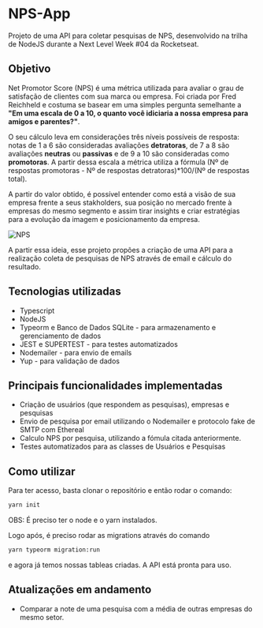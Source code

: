 # NPS-App
Projeto de uma API para coletar pesquisas de NPS, desenvolvido na trilha de NodeJS durante a Next Level Week #04 da Rocketseat.

## Objetivo

Net Promotor Score (NPS) é uma métrica utilizada para avaliar o grau de satisfação de clientes com sua marca ou empresa. Foi criada por Fred Reichheld e costuma se basear em uma simples pergunta semelhante a **"Em uma escala de 0 a 10, o quanto você idiciaria a nossa empresa para amigos e parentes?"**.

O seu cálculo leva em considerações três níveis possíveis de resposta: notas de 1 a 6 são consideradas avaliações **detratoras**, de 7 a 8 são avaliações **neutras** ou **passivas** e de 9 a 10 são consideradas como **promotoras**. A partir dessa escala a métrica utiliza a fórmula (Nº de respostas promotoras - Nº de respostas detratoras)*100/(Nº de respostas total).

A partir do valor obtido, é possível entender como está a visão de sua empresa frente a seus stakholders, sua posição no mercado frente à empresas do mesmo segmento e assim tirar insights e criar estratégias para a evolução da imagem e posicionamento da empresa.

![NPS](https://image.shutterstock.com/image-vector/formula-calculating-nps-net-promoter-600w-1445012288.jpg)

A partir essa ideia, esse projeto propões a criação de uma API para a realização coleta de pesquisas de NPS através de email e cálculo do resultado.

## Tecnologias utilizadas
* Typescript
* NodeJS
* Typeorm e Banco de Dados SQLite - para armazenamento e gerenciamento de dados
* JEST e SUPERTEST - para testes automatizados
* Nodemailer - para envio de emails
* Yup - para validação de dados

## Principais funcionalidades implementadas
* Criação de usuários (que respondem as pesquisas), empresas e pesquisas
* Envio de pesquisa por email utilizando o Nodemailer e protocolo fake de SMTP com Ethereal
* Calculo NPS por pesquisa, utilizando a fómula citada anteriormente.
* Testes automatizados para as classes de Usuários e Pesquisas

## Como utilizar

Para ter acesso, basta clonar o repositório e então rodar o comando:

```bash
yarn init
```

OBS: É preciso ter o node e o yarn instalados.

Logo após, é preciso rodar as migrations através do comando

```bash
yarn typeorm migration:run
```

e agora já temos nossas tableas criadas. A API está pronta para uso.

## Atualizações em andamento
* Comparar a note de uma pesquisa com a média de outras empresas do mesmo setor.
